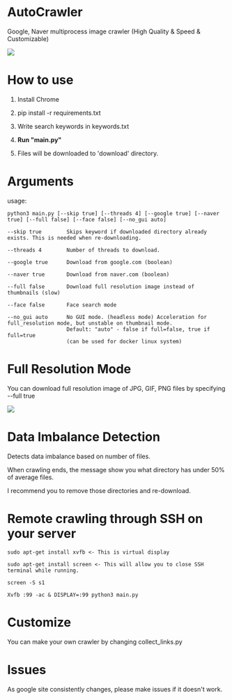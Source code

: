 # AutoCrawler
Google, Naver multiprocess image crawler (High Quality & Speed & Customizable)

![](docs/animation.gif)

# How to use

1. Install Chrome

2. pip install -r requirements.txt

3. Write search keywords in keywords.txt

4. **Run "main.py"**

5. Files will be downloaded to 'download' directory.


# Arguments
usage:
```
python3 main.py [--skip true] [--threads 4] [--google true] [--naver true] [--full false] [--face false] [--no_gui auto]
```

```
--skip true        Skips keyword if downloaded directory already exists. This is needed when re-downloading.

--threads 4        Number of threads to download.

--google true      Download from google.com (boolean)

--naver true       Download from naver.com (boolean)

--full false       Download full resolution image instead of thumbnails (slow)

--face false       Face search mode

--no_gui auto      No GUI mode. (headless mode) Acceleration for full_resolution mode, but unstable on thumbnail mode.
                   Default: "auto" - false if full=false, true if full=true
                   (can be used for docker linux system)
```


# Full Resolution Mode

You can download full resolution image of JPG, GIF, PNG files by specifying --full true

![](docs/full.gif)



# Data Imbalance Detection

Detects data imbalance based on number of files.

When crawling ends, the message show you what directory has under 50% of average files.

I recommend you to remove those directories and re-download.


# Remote crawling through SSH on your server

```
sudo apt-get install xvfb <- This is virtual display

sudo apt-get install screen <- This will allow you to close SSH terminal while running.

screen -S s1

Xvfb :99 -ac & DISPLAY=:99 python3 main.py
```

# Customize

You can make your own crawler by changing collect_links.py

# Issues

As google site consistently changes, please make issues if it doesn't work.
